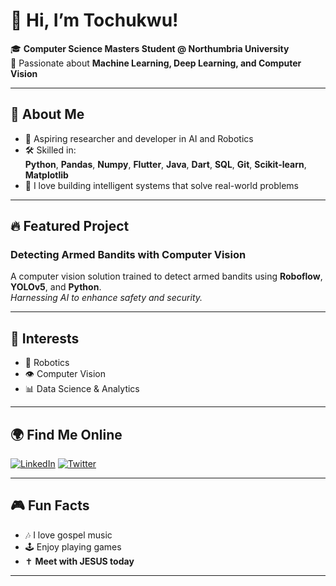 # 👋 Hi, I’m Tochukwu!

🎓 **Computer Science Masters Student @ Northumbria University**  
🔬 Passionate about **Machine Learning, Deep Learning, and Computer Vision**

---

## 🚀 About Me

- 🌟 Aspiring researcher and developer in AI and Robotics
- 🛠️ Skilled in:  
  **Python**, **Pandas**, **Numpy**, **Flutter**, **Java**, **Dart**, **SQL**, **Git**, **Scikit-learn**, **Matplotlib**
- 🤖 I love building intelligent systems that solve real-world problems

---

## 🔥 Featured Project

### Detecting Armed Bandits with Computer Vision

A computer vision solution trained to detect armed bandits using **Roboflow**, **YOLOv5**, and **Python**.  
*Harnessing AI to enhance safety and security.*

---

## 🌱 Interests

- 🤖 Robotics
- 👁️ Computer Vision
- 📊 Data Science & Analytics

---

## 🌍 Find Me Online

[![LinkedIn](https://img.shields.io/badge/LinkedIn-blue?logo=linkedin&style=flat-square)](https://www.linkedin.com/in/tochukwu-chidi-9466b6156/)
[![Twitter](https://img.shields.io/badge/Twitter-1DA1F2?logo=twitter&style=flat-square)](https://x.com/tochukwu_chidi_)

---

## 🎮 Fun Facts

- 🎶 I love gospel music
- 🕹️ Enjoy playing games
- ✝️ **Meet with JESUS today**

---

<!--
**tochidan/tochidan** is a ✨ special ✨ repository because its README.md (this file) appears on your GitHub profile.
-->
